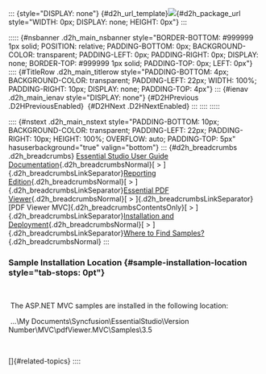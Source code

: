::: {style="DISPLAY: none"}
[](ms-xhelp:///?Id=d2h_url_template){#d2h_url_template}![](!package_url!){#d2h_package_url style="WIDTH: 0px; DISPLAY: none; HEIGHT: 0px"}
:::

::::: {#nsbanner .d2h_main_nsbanner style="BORDER-BOTTOM: #999999 1px solid; POSITION: relative; PADDING-BOTTOM: 0px; BACKGROUND-COLOR: transparent; PADDING-LEFT: 0px; PADDING-RIGHT: 0px; DISPLAY: none; BORDER-TOP: #999999 1px solid; PADDING-TOP: 0px; LEFT: 0px"}
:::: {#TitleRow .d2h_main_titlerow style="PADDING-BOTTOM: 4px; BACKGROUND-COLOR: transparent; PADDING-LEFT: 22px; WIDTH: 100%; PADDING-RIGHT: 10px; DISPLAY: none; PADDING-TOP: 4px"}
::: {#ienav .d2h_main_ienav style="DISPLAY: none"}
[](ms-xhelp:///?Id=f462a4f0-ffd9-4ab9-8e9b-3f94fd6c504b){#D2HPrevious .D2HPreviousEnabled}  [](ms-xhelp:///?Id=f818718d-fea0-4520-9559-9be7b0f626af){#D2HNext .D2HNextEnabled}
:::
::::
:::::

:::: {#nstext .d2h_main_nstext style="PADDING-BOTTOM: 10px; BACKGROUND-COLOR: transparent; PADDING-LEFT: 22px; PADDING-RIGHT: 10px; HEIGHT: 100%; OVERFLOW: auto; PADDING-TOP: 5px" hasuserbackground="true" valign="bottom"}
::: {#d2h_breadcrumbs .d2h_breadcrumbs}
[Essential Studio User Guide Documentation](ms-xhelp:///?Id=12457748-09e3-4d74-a240-8e049cedf030){.d2h_breadcrumbsNormal}[ \> ]{.d2h_breadcrumbsLinkSeparator}[Reporting Edition](ms-xhelp:///?Id=027aa5b6-6676-4f93-ad23-c20e8c45792e){.d2h_breadcrumbsNormal}[ \> ]{.d2h_breadcrumbsLinkSeparator}[Essential PDF Viewer](ms-xhelp:///?Id=72561ebd-77ed-4f2a-94a7-2b4b635d1dd6){.d2h_breadcrumbsNormal}[ \> ]{.d2h_breadcrumbsLinkSeparator}[PDF Viewer MVC]{.d2h_breadcrumbsContentsOnly}[ \> ]{.d2h_breadcrumbsLinkSeparator}[Installation and Deployment](ms-xhelp:///?Id=07f3d384-2fa6-4ba1-a133-a91895f7f55f){.d2h_breadcrumbsNormal}[ \> ]{.d2h_breadcrumbsLinkSeparator}[Where to Find Samples?](ms-xhelp:///?Id=f462a4f0-ffd9-4ab9-8e9b-3f94fd6c504b){.d2h_breadcrumbsNormal}
:::

### Sample Installation Location {#sample-installation-location style="tab-stops: 0pt"}

 

 The ASP.NET MVC samples are installed in the following location:

 \...\\My Documents\\Syncfusion\\EssentialStudio\\Version Number\\MVC\\pdfViewer.MVC\\Samples\\3.5

 

[]{#related-topics}
::::
